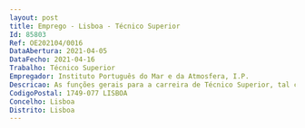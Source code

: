 ```yaml
--- 
layout: post
title: Emprego - Lisboa - Técnico Superior
Id: 85803
Ref: OE202104/0016
DataAbertura: 2021-04-05
DataFecho: 2021-04-16
Trabalho: Técnico Superior
Empregador: Instituto Português do Mar e da Atmosfera, I.P.
Descricao: As funções gerais para a carreira de Técnico Superior, tal como definidas na LTFP, aprovada em anexo à Lei n.º 35 2014, de 20 de junho, e de acordo com o estabelecido na alínea a) do n.º 1 do artigo 88.º da referida lei.
CodigoPostal: 1749-077 LISBOA
Concelho: Lisboa
Distrito: Lisboa
--- 
```

